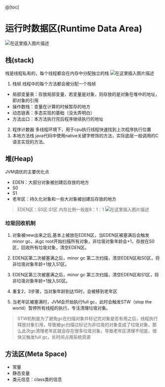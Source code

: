@[toc]
# 运行时数据区(Runtime Data Area)
![在这里插入图片描述](https://img-blog.csdnimg.cn/20200515002440446.png?x-oss-process=image/watermark,type_ZmFuZ3poZW5naGVpdGk,shadow_10,text_aHR0cHM6Ly9ibG9nLmNzZG4ubmV0L3FxXzIzMTQ2MzY3,size_16,color_FFFFFF,t_70)

## 栈(stack)
栈是线程私有的，每个线程都会在内存中分配独立的栈
![在这里插入图片描述](https://img-blog.csdnimg.cn/20200515004436711.png)
1. 栈帧
线程中的每个方法都会被分配一个栈帧
-  局部变量表：存放局部变量，若变量是对象，则存放的是对象在堆中的地址，即对象的引用
- 操作数栈：变量在计算的时候暂存的地方
- 动态链表：多态实现的基础（没太弄明白）
- 方法出口：本方法执行完后程序继续执行的地址

2. 程序计数器
多线程环境下，用于cpu执行线程快速找到上次程序执行位置
3. 本地方法栈
java代码中使用native关键字修饰的方法，实际底层一般调用的C语言实现的方法。
## 堆(Heap)
JVM调优的主要优化点
- EDEN：大部分对象被创建后存放的地方
- S0
- S1
- 老年区：持久化对象和一些大对象被创建后存放的地方
> EDEN区：S0区:S1区 内存比例一般是8：1：1
> ![在这里插入图片描述](https://img-blog.csdnimg.cn/20200515002941699.png)
### 垃圾回收机制
1.  对象被new出来之后,基本上被放在EDEN区，当EDEN区被塞满后会触发minor gc，从gc root开始扫描所有对象，非垃圾对象年龄会+1，存放在S0区，回收所有垃圾对象，清空EDEN区。

2. EDEN区第二次被塞满之后，minor gc 第二次扫描，清空EDEN区和S0区，将非垃圾对象年龄+1放入S1区。

3. EDEN区第三次被塞满之后，minor gc 第三次扫描，清空EDEN区和S1区，将非垃圾对象年龄+1放入S0区。

4. 重复2，3步骤，当对象年龄到达15时，会被移到老年区

5. 当老年区被塞满时，JVM会开始执行full gc，此时会触发STW（stop the world）暂停所有线程的执行，专注清理垃圾对象。

> STW机制是为了避免gc在扫描对象并标记完对象是否有用之后，线程执行释放对象引用，导致被gc扫描过标记为非垃圾的对象变成了垃圾对象，那么此次gc清理老年区就会存在很多垃圾对象，导致老年区清理不彻底，很快又触发full gc，长时间占用系统资源


## 方法区(Meta Space)
- 常量
- 静态变量
- 类元信息：class类的信息


## 